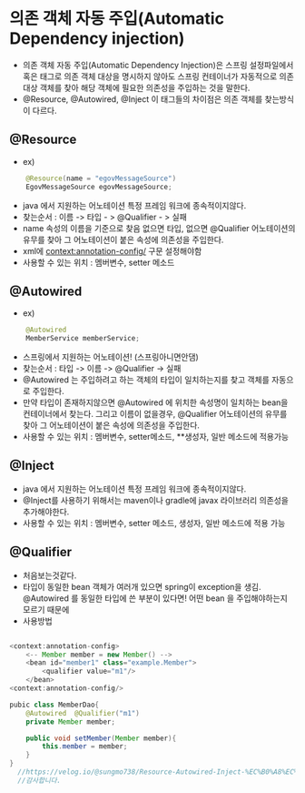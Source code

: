 # 의존 객체 자동 주입(Automatic Dependency injection)
  - 의존 객체 자동 주입(Automatic Dependency Injection)은 스프링 설정파일에서 혹은 태그로 의존 객체 대상을 명시하지 않아도
    스프링 컨테이너가 자동적으로 의존 대상 객체를 찾아 해당 객체에 필요한 의존성을 주입하는 것을 말한다.
  - @Resource, @Autowired, @Inject 이 태그들의 차이점은 의존 객체를 찾는방식이 다르다.

## @Resource
  - ex) 	
````java 
    @Resource(name = "egovMessageSource")
    EgovMessageSource egovMessageSource;
````
  - java 에서 지원하는 어노테이션 특정 프레임 워크에 종속적이지않다.
  - 찾는순서 : 이름 -> 타입 - > @Qualifier - > 실패
  - name 속성의 이름을 기준으로 찾음 없으면 타입, 없으면 @Qualifier 어노테이션의 유무를 찾아 그 어노테이션이 붙은 속성에 의존성을 주입한다.
  - xml에 <context:annotation-config/> 구문 설정해야함
  - 사용할 수 있는 위치 : 멤버변수, setter 메소드
  
## @Autowired
  - ex) 	
````java
    @Autowired
    MemberService memberService;
````
  -  스프링에서 지원하는 어노테이션! (스프링아니면안댐)
  -  찾는순서 : 타입 -> 이름 -> @Qualifier -> 실패
  -  @Autowired 는 주입하려고 하는 객체의 타입이 일치하는지를 찾고 객체를 자동으로 주입한다.
  -  만약 타입이 존재하지않으면 @Autowired 에 위치한 속성명이 일치하는 bean을 컨테이너에서 찾는다. 그리고 이름이 없을경우, @Qualifier 어노테이션의 유무를 찾아 그 어노테이션이 붙은 속성에 의존성을 주입한다. 
  -  사용할 수 있는 위치 : 멤버변수, setter메소드, **생성자, 일반 메소드에 적용가능

## @Inject
  - java 에서 지원하는 어노테이션 특정 프레임 워크에 종속적이지않다.
  - @Inject를 사용하기 위해서는 maven이나 gradle에 javax 라이브러리 의존성을 추가해야한다.
  -  사용할 수 있는 위치 : 멤버변수, setter 메소드, 생성자, 일반 메소드에 적용 가능
  
## @Qualifier
  -  처음보는것같다.
  -  타입이 동일한 bean 객체가 여러개 있으면 spring이 exception을 생김. @Autowired 를 동일한 타입에 쓴 부분이 있다면! 어떤 bean 을 주입해야하는지 모르기 때문에
  -  사용방법 
```` java

<context:annotation-config>
    <-- Member member = new Member() -->
    <bean id="member1" class="example.Member">
        <qualifier value="m1"/>
    </bean>
<context:annotation-config/>

pubic class MemberDao{  
    @Autowired  @Qualifier("m1")
    private Member member;       

    public void setMember(Member member){      
        this.member = member;  
    }
}
  //https://velog.io/@sungmo738/Resource-Autowired-Inject-%EC%B0%A8%EC%9D%B4
  //감사합니다.
  
  
````
















